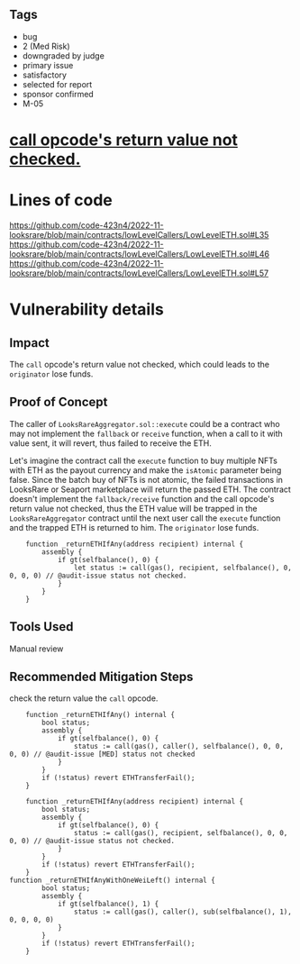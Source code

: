 ## Tags

- bug
- 2 (Med Risk)
- downgraded by judge
- primary issue
- satisfactory
- selected for report
- sponsor confirmed
- M-05

# [call opcode's return value not checked.](https://github.com/code-423n4/2022-11-looksrare-findings/issues/241) 

# Lines of code

https://github.com/code-423n4/2022-11-looksrare/blob/main/contracts/lowLevelCallers/LowLevelETH.sol#L35
https://github.com/code-423n4/2022-11-looksrare/blob/main/contracts/lowLevelCallers/LowLevelETH.sol#L46
https://github.com/code-423n4/2022-11-looksrare/blob/main/contracts/lowLevelCallers/LowLevelETH.sol#L57


# Vulnerability details

## Impact
The `call` opcode's return value not checked, which could leads to the `originator` lose funds.

## Proof of Concept
The caller of `LooksRareAggregator.sol::execute` could be a contract who may not implement the `fallback` or `receive` function, when a call to it with value sent, it will revert, thus failed to receive the ETH.

Let's imagine the contract call the `execute` function to buy multiple NFTs with ETH as the payout currency and make the `isAtomic` parameter being false. Since the batch buy of NFTs is not atomic, the failed transactions in LooksRare or Seaport marketplace will return the passed ETH. The contract doesn't implement the `fallback/receive` function and the call opcode's return value not checked, thus the ETH value will be trapped in the `LooksRareAggregator` contract until the next user call the `execute` function and the trapped ETH is returned to him. The `originator` lose funds.

```solidity
    function _returnETHIfAny(address recipient) internal {
        assembly {
            if gt(selfbalance(), 0) {
                let status := call(gas(), recipient, selfbalance(), 0, 0, 0, 0) // @audit-issue status not checked.
            }
        }
    }
```


## Tools Used
Manual review

## Recommended Mitigation Steps
 check the return value the `call` opcode.
```solidity
    function _returnETHIfAny() internal {
        bool status;
        assembly {
            if gt(selfbalance(), 0) {
                status := call(gas(), caller(), selfbalance(), 0, 0, 0, 0) // @audit-issue [MED] status not checked
            }
        }
        if (!status) revert ETHTransferFail();
    }

    function _returnETHIfAny(address recipient) internal {
        bool status;
        assembly {
            if gt(selfbalance(), 0) {
                status := call(gas(), recipient, selfbalance(), 0, 0, 0, 0) // @audit-issue status not checked.
            }
        }
        if (!status) revert ETHTransferFail();
    }
function _returnETHIfAnyWithOneWeiLeft() internal {
        bool status;
        assembly {
            if gt(selfbalance(), 1) {
                status := call(gas(), caller(), sub(selfbalance(), 1), 0, 0, 0, 0)
            }
        }
        if (!status) revert ETHTransferFail();
    }
```

